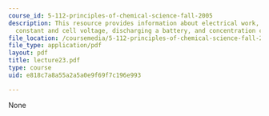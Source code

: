 ```yaml
---
course_id: 5-112-principles-of-chemical-science-fall-2005
description: This resource provides information about electrical work, equilibrium
  constant and cell voltage, discharging a battery, and concentration cell.
file_location: /coursemedia/5-112-principles-of-chemical-science-fall-2005/e818c7a8a55a2a5a0e9f69f7c196e993_lecture23.pdf
file_type: application/pdf
layout: pdf
title: lecture23.pdf
type: course
uid: e818c7a8a55a2a5a0e9f69f7c196e993

---
```

None